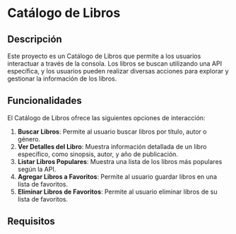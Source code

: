 # Catálogo de Libros

## Descripción
Este proyecto es un Catálogo de Libros que permite a los usuarios interactuar a través de la consola. Los libros se buscan utilizando una API específica, y los usuarios pueden realizar diversas acciones para explorar y gestionar la información de los libros.

## Funcionalidades
El Catálogo de Libros ofrece las siguientes opciones de interacción:

1. **Buscar Libros**: Permite al usuario buscar libros por título, autor o género.
2. **Ver Detalles del Libro**: Muestra información detallada de un libro específico, como sinopsis, autor, y año de publicación.
3. **Listar Libros Populares**: Muestra una lista de los libros más populares según la API.
4. **Agregar Libros a Favoritos**: Permite al usuario guardar libros en una lista de favoritos.
5. **Eliminar Libros de Favoritos**: Permite al usuario eliminar libros de su lista de favoritos.

## Requisitos
